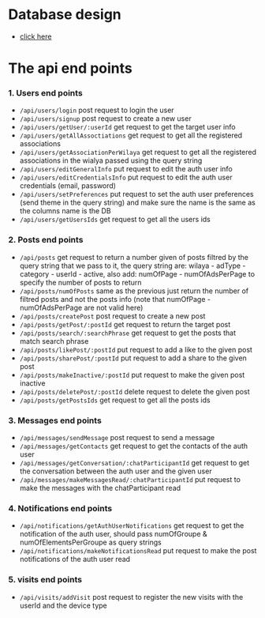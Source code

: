 # **Database design**

-   [click here](https://dbdiagram.io/d/60fdb24428da596eb54c79e1)

# **The api end points**

### 1. Users end points

-   `/api/users/login` post request to login the user
-   `/api/users/signup` post request to create a new user
-   `/api/users/getUser/:userId` get request to get the target user info
-   `/api/users/getAllAssoctiations` get request to get all the registered associations
-   `/api/users/getAssociationPerWilaya` get request to get all the registered associations in the wialya passed using the query string
-   `/api/users/editGeneralInfo` put request to edit the auth user info
-   `/api/users/editCredentialsInfo` put request to edit the auth user credentials (email, password)
-   `/api/users/setPreferences` put request to set the auth user preferences (send theme in the query string) and make sure the name is the same as the columns name is the DB
-   `/api/users/getUsersIds` get request to get all the users ids

### 2. Posts end points

-   `/api/posts` get request to return a number given of posts filtred by the query string that we pass to it, the query string are: wilaya - adType - category - userId - active, also add: numOfPage - numOfAdsPerPage to specify the number of posts to return
-   `/api/posts/numOfPosts` same as the previous just return the number of filtred posts and not the posts info (note that numOfPage - numOfAdsPerPage are not valid here)
-   `/api/posts/createPost` post request to create a new post
-   `/api/posts/getPost/:postId` get request to return the target post
-   `/api/posts/search/:searchPhrase` get request to get the posts that match search phrase
-   `/api/posts/likePost/:postId` put request to add a like to the given post
-   `/api/posts/sharePost/:postId` put request to add a share to the given post
-   `/api/posts/makeInactive/:postId` put request to make the given post inactive
-   `/api/posts/deletePost/:postId` delete request to delete the given post
-   `/api/posts/getPostsIds` get request to get all the posts ids

### 3. Messages end points

-   `/api/messages/sendMessage` post request to send a message
-   `/api/messages/getContacts` get request to get the contacts of the auth user
-   `/api/messages/getConversation/:chatParticipantId` get request to get the conversation between the auth user and the given user
-   `/api/messages/makeMessagesRead/:chatParticipantId` put request to make the messages with the chatParticipant read

### 4. Notifications end points

-   `/api/notifications/getAuthUserNotifications` get request to get the notification of the auth user, should pass numOfGroupe & numOfElementsPerGroupe as query strings
-   `/api/notifications/makeNotificationsRead` put request to make the post notifications of the auth user read

### 5. visits end points

-   `/api/visits/addVisit` post request to register the new visits with the userId and the device type
